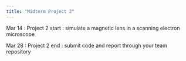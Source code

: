 ```yaml
---
title: "Midterm Project 2"
---
```


Mar 14
: Project 2 start
  : simulate a magnetic lens in a scanning electron microscope

Mar 28 
: Project 2 end
  : submit code and report through your team repository
